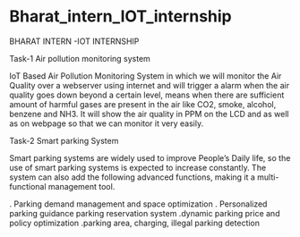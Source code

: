 # Bharat_intern_IOT_internship

BHARAT INTERN
-IOT INTERNSHIP

Task-1 Air pollution monitoring system

IoT Based Air Pollution Monitoring System in which we will monitor the Air Quality over a webserver using internet and will trigger a alarm when the air quality goes down beyond a certain level, means when there are sufficient amount of harmful gases are present in the air like CO2, smoke, alcohol, benzene and NH3. It will show the air quality in PPM on the LCD and as well as on webpage so that we can monitor it very easily.


Task-2 Smart parking System

Smart parking systems are widely used to improve People’s Daily life, so the use of smart parking systems is expected to increase constantly. The system can also add the following advanced functions, making it a multi-functional management tool.

. Parking demand management and space optimization
. Personalized parking guidance
parking reservation system
.dynamic parking price and policy optimization
.parking area, charging, illegal parking detection
